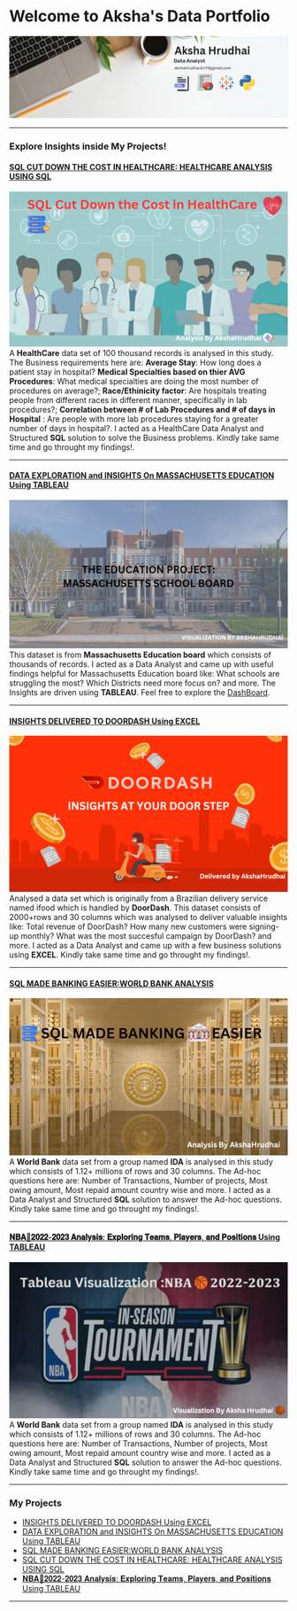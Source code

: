 # Welcome to Aksha's Data Portfolio
<img src="images/LinkedIn Banner.png"/>

---

### Explore Insights inside My Projects!

#### [SQL CUT DOWN THE COST IN HEALTHCARE: HEALTHCARE ANALYSIS USING SQL](https://www.linkedin.com/pulse/sql-cut-down-cost-healthcare-analysis-using-aksha-hrudhai-k-3y2ge%3FtrackingId=OCIlJfPxSGODYGOYsm9J0A%253D%253D/?trackingId=OCIlJfPxSGODYGOYsm9J0A%3D%3D)
[<img src="images/Healthcare project LinekdIn pic.png"/>](https://www.linkedin.com/pulse/sql-cut-down-cost-healthcare-analysis-using-aksha-hrudhai-k-3y2ge%3FtrackingId=OCIlJfPxSGODYGOYsm9J0A%253D%253D/?trackingId=OCIlJfPxSGODYGOYsm9J0A%3D%3D)
A **HealthCare** data set of 100 thousand records is analysed in this study. The Business requirements here are: **Average Stay**: How long does a patient stay in hospital? **Medical Specialties based on thier AVG Procedures**: What medical specialties are doing the most number of procedures on average?; **Race/Ethinicity factor**: Are hospitals treating people from different races in different manner, specifically in lab procedures?; **Correlation between # of Lab Procedures and # of days in Hospital** : Are people with more lab procedures staying for a greater number of days in hospital?. I acted as a HealthCare Data Analyst and Structured **SQL** solution to solve the Business problems. Kindly take same time and go throught my findings!.

---
#### [DATA EXPLORATION and INSIGHTS On MASSACHUSETTS EDUCATION Using TABLEAU](https://www.linkedin.com/posts/aksha-hrudhai_data-exploration-and-insights-on-massachusetts-activity-7133103528624967682-WdaR?utm_source=share&utm_medium=member_desktop)
[<img src="images/Massachusetts image.png"/>](https://www.linkedin.com/posts/aksha-hrudhai_data-exploration-and-insights-on-massachusetts-activity-7133103528624967682-WdaR?utm_source=share&utm_medium=member_desktop)
This dataset is from **Massachusetts Education board** which consists of thousands of records. I acted as a Data Analyst and came up with useful findings helpful for Massachusetts Education board like: What schools are struggling the most? Which Districts need more focus on? and more. The Insights are driven using **TABLEAU**. Feel free to explore the [DashBoard](https://lnkd.in/eKDt8e_6). 

---
#### [INSIGHTS DELIVERED TO DOORDASH Using EXCEL](https://www.linkedin.com/pulse/delivering-insights-doordash-using-excel-akshahrudhai-k-m8dye%3FtrackingId=W7J0e9NrSGiaHbNOnyFWng%253D%253D/?trackingId=W7J0e9NrSGiaHbNOnyFWng%3D%3D)
[<img src="images/DD LinkedIn Picture.png"/>](https://www.linkedin.com/pulse/delivering-insights-doordash-using-excel-akshahrudhai-k-m8dye%3FtrackingId=W7J0e9NrSGiaHbNOnyFWng%253D%253D/?trackingId=W7J0e9NrSGiaHbNOnyFWng%3D%3D)
Analysed a data set which is originally from a Brazilian delivery service named ifood which is handled by **DoorDash**. This dataset consists of 2000+rows and 30 columns which was analysed to deliver valuable insights like: Total revenue of DoorDash? How many new customers were signing-up monthly? What was the most succesful campaign by DoorDash? and more. I acted as a Data Analyst and came up with a few business solutions using **EXCEL**. Kindly take same time and go throught my findings!. 

---
#### [SQL MADE BANKING EASIER:WORLD BANK ANALYSIS](https://www.linkedin.com/pulse/sql-made-banking-easier-world-bank-analysis-using-aksha-hrudhai-k-4unle%3FtrackingId=zL1c5Vn%252BQ7u1I5Br99%252BT3w%253D%253D/?trackingId=zL1c5Vn%2BQ7u1I5Br99%2BT3w%3D%3D)
[<img src="images/BANKING SQL Project LinkedIn .png"/>](https://www.linkedin.com/pulse/sql-made-banking-easier-world-bank-analysis-using-aksha-hrudhai-k-4unle%3FtrackingId=zL1c5Vn%252BQ7u1I5Br99%252BT3w%253D%253D/?trackingId=zL1c5Vn%2BQ7u1I5Br99%2BT3w%3D%3D)
A **World Bank** data set from a group named **IDA** is analysed in this study which consists of 1.12+ millions of rows and 30 columns. The Ad-hoc questions here are: Number of Transactions, Number of projects, Most owing amount, Most repaid amount country wise and more. I acted as a Data Analyst and Structured **SQL** solution to answer the Ad-hoc questions. Kindly take same time and go throught my findings!. 

---
#### [𝐍𝐁𝐀🏀𝟐𝟎𝟐𝟐-𝟐𝟎𝟐𝟑 𝐀𝐧𝐚𝐥𝐲𝐬𝐢𝐬: 𝐄𝐱𝐩𝐥𝐨𝐫𝐢𝐧𝐠 𝐓𝐞𝐚𝐦𝐬, 𝐏𝐥𝐚𝐲𝐞𝐫𝐬, 𝐚𝐧𝐝 𝐏𝐨𝐬𝐢𝐭𝐢𝐨𝐧𝐬 Using TABLEAU](https://www.linkedin.com/posts/aksha-hrudhai_%3F%3F%3F%3F%3F%3F%3F-%3F%3F%3F%3F-%3F%3F%3F%3F%3F%3F%3F%3F-activity-7146253003501563904-h4j1?utm_source=share&utm_medium=member_desktop)
[<img src="images/Git Nba.png"/>](https://www.linkedin.com/posts/aksha-hrudhai_%3F%3F%3F%3F%3F%3F%3F-%3F%3F%3F%3F-%3F%3F%3F%3F%3F%3F%3F%3F-activity-7146253003501563904-h4j1?utm_source=share&utm_medium=member_desktop)
A **World Bank** data set from a group named **IDA** is analysed in this study which consists of 1.12+ millions of rows and 30 columns. The Ad-hoc questions here are: Number of Transactions, Number of projects, Most owing amount, Most repaid amount country wise and more. I acted as a Data Analyst and Structured **SQL** solution to answer the Ad-hoc questions. Kindly take same time and go throught my findings!. 

---

### My Projects

- [INSIGHTS DELIVERED TO DOORDASH Using EXCEL](https://www.linkedin.com/pulse/delivering-insights-doordash-using-excel-akshahrudhai-k-m8dye%3FtrackingId=W7J0e9NrSGiaHbNOnyFWng%253D%253D/?trackingId=W7J0e9NrSGiaHbNOnyFWng%3D%3D)
- [DATA EXPLORATION and INSIGHTS On MASSACHUSETTS EDUCATION Using TABLEAU](https://www.linkedin.com/posts/aksha-hrudhai_data-exploration-and-insights-on-massachusetts-activity-7133103528624967682-WdaR?utm_source=share&utm_medium=member_desktop)
- [SQL MADE BANKING EASIER:WORLD BANK ANALYSIS](https://www.linkedin.com/pulse/sql-made-banking-easier-world-bank-analysis-using-aksha-hrudhai-k-4unle%3FtrackingId=zL1c5Vn%252BQ7u1I5Br99%252BT3w%253D%253D/?trackingId=zL1c5Vn%2BQ7u1I5Br99%2BT3w%3D%3D)
- [SQL CUT DOWN THE COST IN HEALTHCARE: HEALTHCARE ANALYSIS USING SQL](https://www.linkedin.com/pulse/sql-cut-down-cost-healthcare-analysis-using-aksha-hrudhai-k-3y2ge%3FtrackingId=OCIlJfPxSGODYGOYsm9J0A%253D%253D/?trackingId=OCIlJfPxSGODYGOYsm9J0A%3D%3D)
- [𝐍𝐁𝐀🏀𝟐𝟎𝟐𝟐-𝟐𝟎𝟐𝟑 𝐀𝐧𝐚𝐥𝐲𝐬𝐢𝐬: 𝐄𝐱𝐩𝐥𝐨𝐫𝐢𝐧𝐠 𝐓𝐞𝐚𝐦𝐬, 𝐏𝐥𝐚𝐲𝐞𝐫𝐬, 𝐚𝐧𝐝 𝐏𝐨𝐬𝐢𝐭𝐢𝐨𝐧𝐬 Using TABLEAU](https://www.linkedin.com/posts/aksha-hrudhai_%3F%3F%3F%3F%3F%3F%3F-%3F%3F%3F%3F-%3F%3F%3F%3F%3F%3F%3F%3F-activity-7146253003501563904-h4j1?utm_source=share&utm_medium=member_desktop)

---




